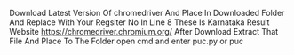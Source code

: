 Download Latest Version Of chromedriver And Place In Downloaded Folder And Replace With Your Regsiter No In Line 8 These Is Karnataka Result Website
https://chromedriver.chromium.org/
After Download Extract That File And Place To The Folder
open cmd and enter puc.py or puc

